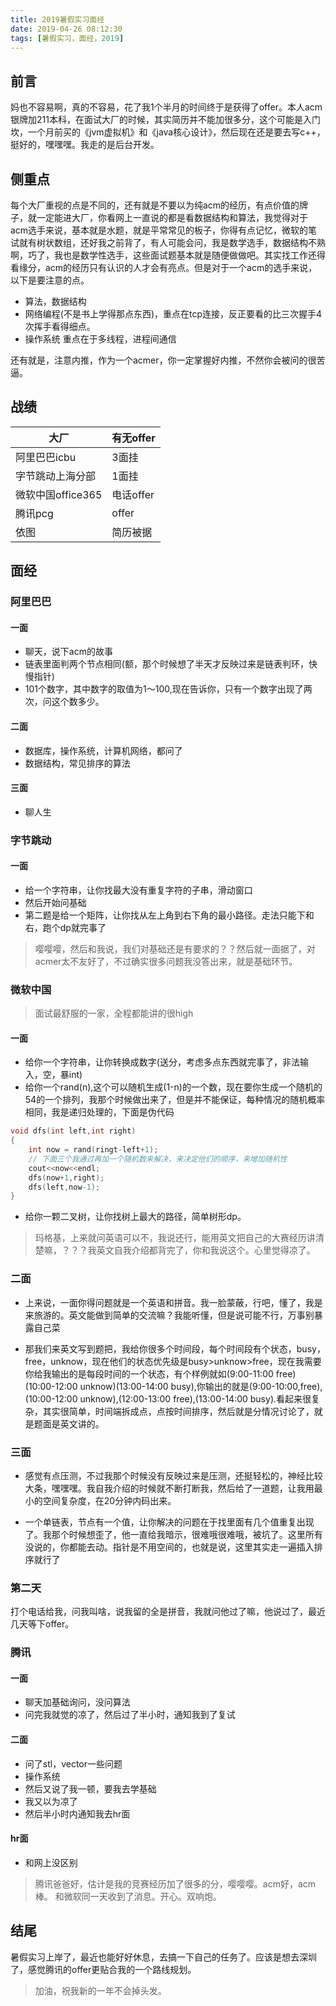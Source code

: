 ```yaml
---
title: 2019暑假实习面经
date: 2019-04-26 08:12:30
tags: [暑假实习，面经，2019]
---
```


## 前言

妈也不容易啊，真的不容易，花了我1个半月的时间终于是获得了offer。本人acm银牌加211本科，在面试大厂的时候，其实简历并不能加很多分，这个可能是入门坎，一个月前买的《jvm虚拟机》和《java核心设计》，然后现在还是要去写c++，挺好的，嘿嘿嘿。我走的是后台开发。

## 侧重点

每个大厂重视的点是不同的，还有就是不要以为纯acm的经历，有点价值的牌子，就一定能进大厂，你看网上一直说的都是看数据结构和算法，我觉得对于acm选手来说，基本就是水题，就是平常常见的板子，你得有点记忆，微软的笔试就有树状数组，还好我之前背了，有人可能会问，我是数学选手，数据结构不熟啊，巧了，我也是数学性选手，这些面试题基本就是随便做做吧。其实找工作还得看缘分，acm的经历只有认识的人才会有亮点。但是对于一个acm的选手来说，以下是要注意的点。

+ 算法，数据结构
+ 网络编程(不是书上学得那点东西)，重点在tcp连接，反正要看的比三次握手4次挥手看得细点。
+ 操作系统 重点在于多线程，进程间通信

还有就是，注意内推，作为一个acmer，你一定掌握好内推，不然你会被问的很苦逼。

## 战绩

|大厂|有无offer|
|----|--------|
|阿里巴巴icbu|3面挂|
|字节跳动上海分部|1面挂|
|微软中国office365|电话offer|
|腾讯pcg|offer|
|依图|简历被据|

## 面经

### 阿里巴巴
#### 一面

+ 聊天，说下acm的故事
+ 链表里面判两个节点相同(额，那个时候想了半天才反映过来是链表判环，快慢指针)
+ 101个数字，其中数字的取值为1～100,现在告诉你，只有一个数字出现了两次，问这个数多少。

#### 二面

+ 数据库，操作系统，计算机网络，都问了
+ 数据结构，常见排序的算法

#### 三面

+ 聊人生

### 字节跳动
#### 一面

+ 给一个字符串，让你找最大没有重复字符的子串，滑动窗口
+ 然后开始问基础
+ 第二题是给一个矩阵，让你找从左上角到右下角的最小路径。走法只能下和右，跑个dp就完事了

> 嘤嘤嘤，然后和我说，我们对基础还是有要求的？？然后就一面据了，对acmer太不友好了，不过确实很多问题我没答出来，就是基础环节。

### 微软中国
> 面试最舒服的一家，全程都能讲的很high

#### 一面
+ 给你一个字符串，让你转换成数字(送分，考虑多点东西就完事了，非法输入，空，暴int)
+ 给你一个rand(n),这个可以随机生成(1-n)的一个数，现在要你生成一个随机的54的一个排列，我那个时候做出来了，但是并不能保证，每种情况的随机概率相同，我是递归处理的，下面是伪代码
```cpp
void dfs(int left,int right)
{
    int now = rand(ringt-left+1);
    // 下面三个我通过再加一个随机数来解决，来决定他们的顺序，来增加随机性
    cout<<now<<endl;
    dfs(now+1,right);
    dfs(left,now-1);
}
```
+ 给你一颗二叉树，让你找树上最大的路径，简单树形dp。
> 玛格基，上来就问英语可以不，我说还行，能用英文把自己的大赛经历讲清楚嘛，？？？我英文自我介绍都背完了，你和我说这个。心里觉得凉了。
### 二面

+ 上来说，一面你得问题就是一个英语和拼音。我一脸蒙蔽，行吧，懂了，我是来旅游的。英文能做到简单的交流嘛？我能听懂，但是说可能不行，万事别暴露自己菜

+  那我们来英文写到题把，我给你很多个时间段，每个时间段有个状态，busy，free，unknow，现在他们的状态优先级是busy>unknow>free，现在我需要你给我输出的是每段时间的一个状态，有个样例就如(9:00-11:00 free) (10:00-12:00 unknow)(13:00-14:00 busy),你输出的就是(9:00-10:00,free),(10:00-12:00 unknow),(12:00-13:00 free),(13:00-14:00 busy).看起来很复杂，其实很简单，时间端拆成点，点按时间排序，然后就是分情况讨论了，就是题面是英文讲的。

### 三面

+ 感觉有点压测，不过我那个时候没有反映过来是压测，还挺轻松的，神经比较大条，嘿嘿嘿。我自我介绍的时候就不断打断我，然后给了一道题，让我用最小的空间复杂度，在20分钟内码出来。

+ 一个单链表，节点有一个值，让你解决的问题在于找里面有几个值重复出现了。我那个时候想歪了，他一直给我暗示，很难哦很难哦，被坑了。这里所有没说的，你都能去动。指针是不用空间的，也就是说，这里其实走一遍插入排序就行了

### 第二天

打个电话给我，问我叫啥，说我留的全是拼音，我就问他过了嘛，他说过了，最近几天等下offer。


### 腾讯

#### 一面 

+ 聊天加基础询问，没问算法
+ 问完我就觉的凉了，然后过了半小时，通知我到了复试

#### 二面
+ 问了stl，vector一些问题
+ 操作系统
+ 然后又说了我一顿，要我去学基础
+ 我又以为凉了
+ 然后半小时内通知我去hr面

#### hr面
+ 和网上没区别

> 腾讯爸爸好，估计是我的竞赛经历加了很多的分，嘤嘤嘤。acm好，acm棒。
> 和微软同一天收到了消息。开心。双响炮。


## 结尾

暑假实习上岸了，最近也能好好休息，去搞一下自己的任务了。应该是想去深圳了，感觉腾讯的offer更贴合我的一个路线规划。
> 加油，祝我新的一年不会掉头发。

